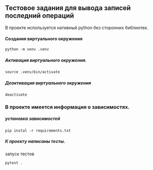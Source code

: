 
## Тестовое задания для вывода записей последний операций

В проекте используется нативный python без сторонних библиотек.

####  Создания виртуального окружения
```shell
python -m venv .venv
```
##### Активация виртуального окружения.
```shell
source .venv/bin/activate
``` 
##### Деактивация виртуального окружения 
```shell
deactivate
```

### В проекте имеется информация о зависимостях.

##### установка зависимостей 
```shell
pip instal -r requirements.txt
```

##### К проекту написаны тесты.
запуск тестов
```shell
pytest .
```

